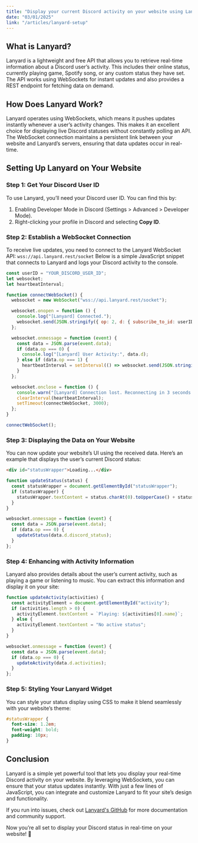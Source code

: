 ```yaml
---
title: "Display your current Discord activity on your website using Lanyard"
date: "03/01/2025"
link: "/articles/lanyard-setup"
---
```


## What is Lanyard?

Lanyard is a lightweight and free API that allows you to retrieve real-time information about a Discord user’s activity. This includes their online status, currently playing game, Spotify song, or any custom status they have set. The API works using WebSockets for instant updates and also provides a REST endpoint for fetching data on demand.

## How Does Lanyard Work?

Lanyard operates using WebSockets, which means it pushes updates instantly whenever a user’s activity changes. This makes it an excellent choice for displaying live Discord statuses without constantly polling an API. The WebSocket connection maintains a persistent link between your website and Lanyard’s servers, ensuring that data updates occur in real-time.

## Setting Up Lanyard on Your Website

### Step 1: Get Your Discord User ID

To use Lanyard, you’ll need your Discord user ID. You can find this by:
1. Enabling Developer Mode in Discord (Settings > Advanced > Developer Mode).
2. Right-clicking your profile in Discord and selecting **Copy ID**.

### Step 2: Establish a WebSocket Connection

To receive live updates, you need to connect to the Lanyard WebSocket API: `wss://api.lanyard.rest/socket` 
Below is a simple JavaScript snippet that connects to Lanyard and logs your Discord activity to the console.

```javascript
const userID = "YOUR_DISCORD_USER_ID";
let websocket;
let heartbeatInterval;

function connectWebSocket() {
  websocket = new WebSocket("wss://api.lanyard.rest/socket");

  websocket.onopen = function () {
    console.log("[Lanyard] Connected.");
    websocket.send(JSON.stringify({ op: 2, d: { subscribe_to_id: userID } }));
  };

  websocket.onmessage = function (event) {
    const data = JSON.parse(event.data);
    if (data.op === 0) {
      console.log("[Lanyard] User Activity:", data.d);
    } else if (data.op === 1) {
      heartbeatInterval = setInterval(() => websocket.send(JSON.stringify({ op: 3 })), data.d.heartbeat_interval);
    }
  };

  websocket.onclose = function () {
    console.warn("[Lanyard] Connection lost. Reconnecting in 3 seconds...");
    clearInterval(heartbeatInterval);
    setTimeout(connectWebSocket, 3000);
  };
}

connectWebSocket();
```

### Step 3: Displaying the Data on Your Website

You can now update your website’s UI using the received data. Here’s an example that displays the user’s current Discord status:

```html
<div id="statusWrapper">Loading...</div>
```

```javascript
function updateStatus(status) {
  const statusWrapper = document.getElementById("statusWrapper");
  if (statusWrapper) {
    statusWrapper.textContent = status.charAt(0).toUpperCase() + status.slice(1);
  }
}

websocket.onmessage = function (event) {
  const data = JSON.parse(event.data);
  if (data.op === 0) {
    updateStatus(data.d.discord_status);
  }
};
```

### Step 4: Enhancing with Activity Information

Lanyard also provides details about the user’s current activity, such as playing a game or listening to music. You can extract this information and display it on your site:

```javascript
function updateActivity(activities) {
  const activityElement = document.getElementById("activity");
  if (activities.length > 0) {
    activityElement.textContent = `Playing: ${activities[0].name}`;
  } else {
    activityElement.textContent = "No active status";
  }
}

websocket.onmessage = function (event) {
  const data = JSON.parse(event.data);
  if (data.op === 0) {
    updateActivity(data.d.activities);
  }
};
```

### Step 5: Styling Your Lanyard Widget

You can style your status display using CSS to make it blend seamlessly with your website’s theme:

```css
#statusWrapper {
  font-size: 1.2em;
  font-weight: bold;
  padding: 10px;
}
```

## Conclusion

Lanyard is a simple yet powerful tool that lets you display your real-time Discord activity on your website. By leveraging WebSockets, you can ensure that your status updates instantly. With just a few lines of JavaScript, you can integrate and customize Lanyard to fit your site’s design and functionality.

If you run into issues, check out [Lanyard's GitHub](https://github.com/Phineas/lanyard) for more documentation and community support.

Now you’re all set to display your Discord status in real-time on your website! 🚀

